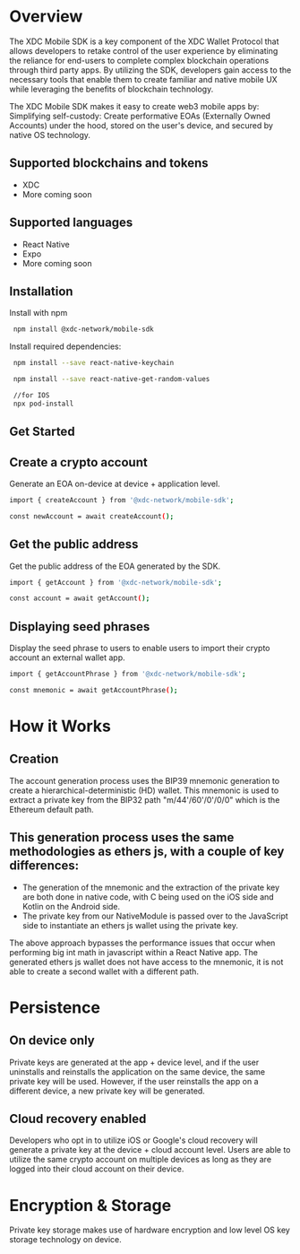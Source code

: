 
# Overview

The XDC Mobile SDK is a key component of the XDC Wallet Protocol that allows developers to retake control of the user experience by eliminating the reliance for end-users to complete complex blockchain operations through third party apps. By utilizing the SDK, developers gain access to the necessary tools that enable them to create familiar and native mobile UX while leveraging the benefits of blockchain technology.

The XDC Mobile SDK makes it easy to create web3 mobile apps by:
Simplifying self-custody: Create performative EOAs (Externally Owned Accounts) under the hood, stored on the user's device, and secured by native OS technology. 

##  Supported blockchains and tokens

- XDC
- More coming soon

##  Supported languages

-  React Native
-  Expo
-  More coming soon

## Installation

Install  with npm

```bash
 npm install @xdc-network/mobile-sdk
```

Install required dependencies:

```bash
 npm install --save react-native-keychain

 npm install --save react-native-get-random-values

 //for IOS
 npx pod-install
```
    
## Get Started

## Create a crypto account 
Generate an EOA on-device at device + application level.

```bash
import { createAccount } from '@xdc-network/mobile-sdk';

const newAccount = await createAccount();

```

## Get the public address
Get the public address of the EOA generated by the SDK. 

```bash
import { getAccount } from '@xdc-network/mobile-sdk';

const account = await getAccount();

```

## Displaying seed phrases
Display the seed phrase to users to enable users to import their crypto account an external wallet app. 

```bash
import { getAccountPhrase } from '@xdc-network/mobile-sdk';

const mnemonic = await getAccountPhrase();

```


# How it Works

## Creation

The account generation process uses the BIP39 mnemonic generation to create a hierarchical-deterministic (HD) wallet. This mnemonic is used to extract a private key from the BIP32 path "m/44'/60'/0'/0/0" which is the Ethereum default path.

##  This generation process uses the same methodologies as ethers js, with a couple of key differences:

- The generation of the mnemonic and the extraction of the private key are both done in native code, with C being used on the iOS side and Kotlin on the Android side.
-  The private key from our NativeModule is passed over to the JavaScript side to instantiate an ethers js wallet using the private key.

The above approach bypasses the performance issues that occur when performing big int math in javascript within a React Native app. The generated ethers js wallet does not have access to the mnemonic, it is not able to create a second wallet with a different path.

# Persistence

## On device only

Private keys are generated at the app + device level, and if the user uninstalls and reinstalls the application on the same device, the same private key will be used. However, if the user reinstalls the app on a different device, a new private key will be generated. 

## Cloud recovery enabled

Developers who opt in to utilize iOS or Google's cloud recovery will generate a private key at the device + cloud account level. Users are able to utilize the same crypto account on multiple devices as long as they are logged into their cloud account on their device. 

# Encryption & Storage

Private key storage makes use of hardware encryption and low level OS key storage technology on device.
